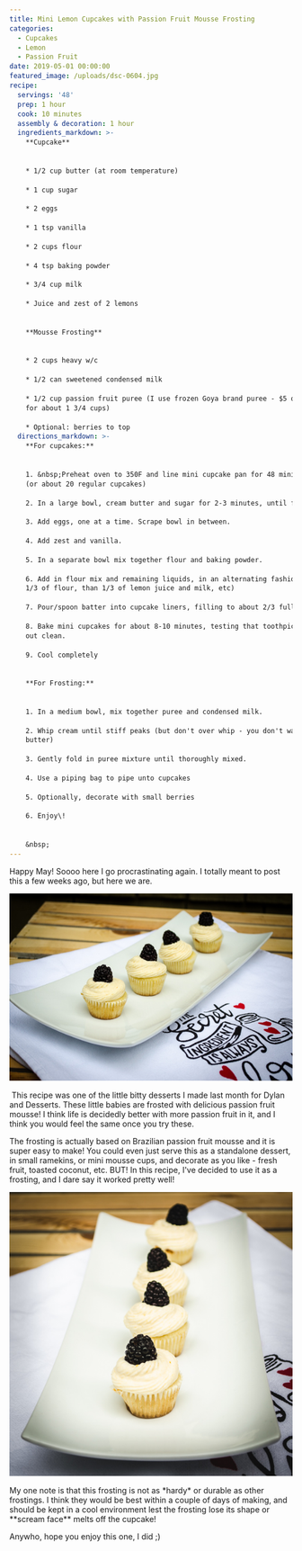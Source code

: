 ```yaml
---
title: Mini Lemon Cupcakes with Passion Fruit Mousse Frosting
categories:
  - Cupcakes
  - Lemon
  - Passion Fruit
date: 2019-05-01 00:00:00
featured_image: /uploads/dsc-0604.jpg
recipe:
  servings: '48'
  prep: 1 hour
  cook: 10 minutes
  assembly & decoration: 1 hour
  ingredients_markdown: >-
    **Cupcake**


    * 1/2 cup butter (at room temperature)

    * 1 cup sugar

    * 2 eggs

    * 1 tsp vanilla

    * 2 cups flour

    * 4 tsp baking powder

    * 3/4 cup milk

    * Juice and zest of 2 lemons


    **Mousse Frosting**


    * 2 cups heavy w/c

    * 1/2 can sweetened condensed milk

    * 1/2 cup passion fruit puree (I use frozen Goya brand puree - $5 or less
    for about 1 3/4 cups)

    * Optional: berries to top
  directions_markdown: >-
    **For cupcakes:**


    1. &nbsp;Preheat oven to 350F and line mini cupcake pan for 48 mini cupcakes
    (or about 20 regular cupcakes)

    2. In a large bowl, cream butter and sugar for 2-3 minutes, until fluffy

    3. Add eggs, one at a time. Scrape bowl in between.

    4. Add zest and vanilla.

    5. In a separate bowl mix together flour and baking powder.

    6. Add in flour mix and remaining liquids, in an alternating fashion (about
    1/3 of flour, than 1/3 of lemon juice and milk, etc)

    7. Pour/spoon batter into cupcake liners, filling to about 2/3 full.&nbsp;

    8. Bake mini cupcakes for about 8-10 minutes, testing that toothpick comes
    out clean.

    9. Cool completely


    **For Frosting:**


    1. In a medium bowl, mix together puree and condensed milk.

    2. Whip cream until stiff peaks (but don't over whip - you don't want
    butter)

    3. Gently fold in puree mixture until thoroughly mixed.

    4. Use a piping bag to pipe unto cupcakes

    5. Optionally, decorate with small berries

    6. Enjoy\!


    &nbsp;
---
```


Happy May\! Soooo here I go procrastinating again. I totally meant to post this a few weeks ago, but here we are.

![](/uploads/dsc-0589.jpg)

&nbsp;This recipe was one of the little bitty desserts I made last month for Dylan and Desserts. These little babies are frosted with delicious passion fruit mousse\! I think life is decidedly better with more passion fruit in it, and I think you would feel the same once you try these.&nbsp;

The frosting is actually based on Brazilian passion fruit mousse and it is super easy to make\! You could even just serve this as a standalone dessert, in small ramekins, or mini mousse cups, and decorate as you like - fresh fruit, toasted coconut, etc. BUT\! In this recipe, I've decided to use it as a frosting, and I dare say it worked pretty well\!

![](/uploads/dsc-0594.jpg)

My one note is that this frosting is not as \*hardy\* or durable as other frostings. I think they would be best within a couple of days of making, and should be kept in a cool environment lest the frosting lose its shape or \*\*scream face\*\* melts off the cupcake\!

Anywho, hope you enjoy this one, I did ;)&nbsp;